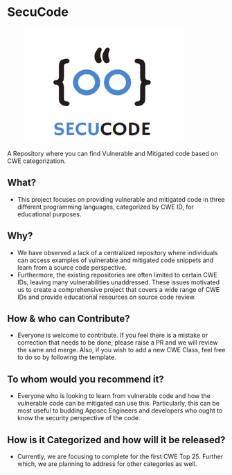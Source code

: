 # SecuCode

<figure><img src=".gitbook/assets/Secucode (1).jpg" alt=""><figcaption></figcaption></figure>

A Repository where you can find Vulnerable and Mitigated code based on CWE categorization.

## What?

* This project focuses on providing vulnerable and mitigated code in three different programming languages, categorized by CWE ID, for educational purposes.

## Why?

* We have observed a lack of a centralized repository where individuals can access examples of vulnerable and mitigated code snippets and learn from a source code perspective.&#x20;
* Furthermore, the existing repositories are often limited to certain CWE IDs, leaving many vulnerabilities unaddressed. These issues motivated us to create a comprehensive project that covers a wide range of CWE IDs and provide educational resources on source code review.

## How & who can Contribute?

* Everyone is welcome to contribute. If you feel there is a mistake or correction that needs to be done, please raise a PR and we will review the same and merge. Also, if you wish to add a new CWE Class, feel free to do so by following the template.

## To whom would you recommend it?

* Everyone who is looking to learn from vulnerable code and how the vulnerable code can be mitigated can use this. Particularly, this can be most useful to budding Appsec Engineers and developers who ought to know the security perspective of the code.

## How is it Categorized and how will it be released?

* Currently, we are focusing to complete for the first CWE Top 25. Further which, we are planning to address for other categories as well.
